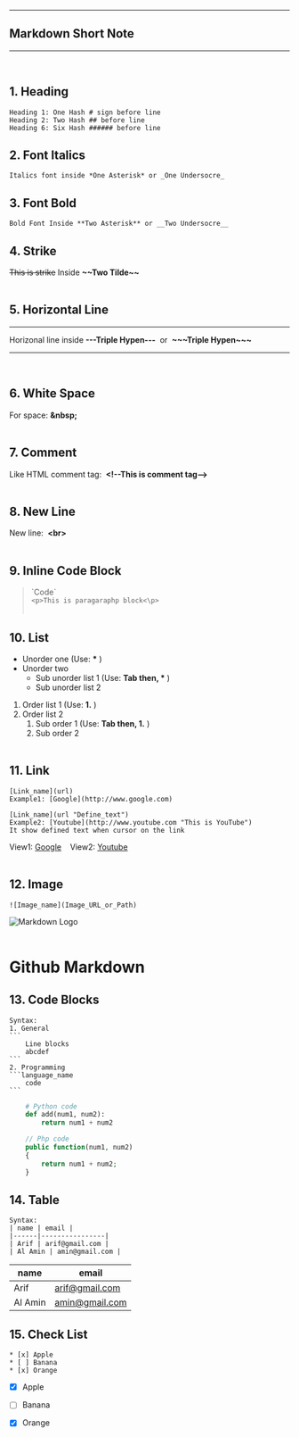 
___
## __Markdown Short Note__
___
<br>


<!-- Headings --> 
## **1. Heading**
    Heading 1: One Hash # sign before line
    Heading 2: Two Hash ## before line
    Heading 6: Six Hash ###### before line


## **2. Font Italics**
    Italics font inside *One Asterisk* or _One Undersocre_


## **3. Font Bold**
    Bold Font Inside **Two Asterisk** or __Two Undersocre__


## __4. Strike__
~~This is strike~~ Inside __\~\~Two Tilde\~\~__
<br><br>


## __5. Horizontal Line__
---
Horizonal line inside __\-\-\-Triple Hypen\-\-\-__ &nbsp;or&nbsp; __\~\~\~Triple Hypen\~\~\~__
___
<br>


## __6. White Space__
For space: __&nbsp\;__
<br><br>


## __7. Comment__
Like HTML comment tag: &nbsp;__\<!--This is comment tag\-->__
<br /><br />


## __8. New Line__
New line:&nbsp; __\<br>__
<br /><br />


## __9. Inline Code Block__
> \`Code\`  
`<p>This is paragaraphp block<\p>`
<br /><br />


## __10. List__
* Unorder one (Use: __\*__ )
* Unorder two
  * Sub unorder list 1 (Use: __Tab then, \*__ )
  * Sub unorder list 2 

1. Order list 1 (Use: __1.__ )
2. Order list 2
   1. Sub order 1 (Use: __Tab then, 1.__ )
   2. Sub order 2
<br /><br />


## __11. Link__
    [Link_name](url)
    Example1: [Google](http://www.google.com)

    [Link_name](url "Define_text")
    Example2: [Youtube](http://www.youtube.com "This is YouTube")
    It show defined text when cursor on the link

View1: [Google](/http://www.google.com) &nbsp;&nbsp;
View2: [Youtube](http://www.youtube.com "This is YouTube")
<br /><br />


## __12. Image__
    ![Image_name](Image_URL_or_Path)
![Markdown Logo](https://encrypted-tbn0.gstatic.com/images?q=tbn:ANd9GcRp8UwbFajZR2oHDXF6jVpJHJWvk6Br4ZFLeg&usqp=CAU)
<br /><br />


# Github Markdown

## __13. Code Blocks__
    Syntax:
    1. General
    ```
        Line blocks
        abcdef
    ```
    2. Programming 
    ```language_name
        code
    ```
```python
    # Python code
    def add(num1, num2):
        return num1 + num2
```

```php
    // Php code
    public function(num1, num2)
    {
        return num1 + num2;
    }
```

## __14. Table__
    Syntax:
    | name | email |
    |------|----------------|
    | Arif | arif@gmail.com |
    | Al Amin | amin@gmail.com |

| name | email |
|------|----------------|
| Arif | arif@gmail.com |
| Al Amin | amin@gmail.com |


## __15. Check List__
    * [x] Apple
    * [ ] Banana
    * [x] Orange
* [x] Apple
* [ ] Banana
* [x] Orange



